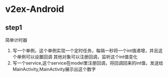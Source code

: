 # v2ex-Android
## step1
简单计时器
1. 写一个单例，这个单例实现一个定时任务，每隔一秒将一个int值递增，并且这个单例可以设置回调
其他对象可以注册回调，监听这个int值变化
2. 写一个service,这个service在model里注册回调，将回调回来的int值，发送给MainActivity,MainActivity展示出这个数字